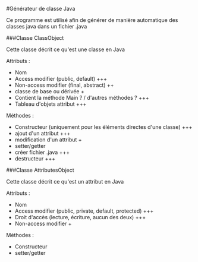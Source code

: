 #Générateur de classe Java

Ce programme est utilisé afin de générer de manière automatique des classes java dans un fichier .java

###Classe ClassObject

Cette classe décrit ce qu'est une classe en Java

Attributs :
- Nom
- Access modifier (public, default) +++
- Non-access modifier (final, abstract) ++
- classe de base ou dérivée +
- Contient la méthode Main ? / d'autres méthodes ? +++
- Tableau d'objets attribut +++

Méthodes :
- Constructeur (uniquement pour les éléments directes d'une classe) +++
- ajout d'un attribut +++
- modification d'un attribut +
- setter/getter
- créer fichier .java +++
- destructeur +++

###Classe AttributesObject

Cette classe décrit ce qu'est un attribut en Java

Attributs :
- Nom
- Access modifier (public, private, default, protected) +++
- Droit d'accès (lecture, écriture, aucun des deux) +++
- Non-access modifier +

Méthodes :
- Constructeur
- setter/getter
